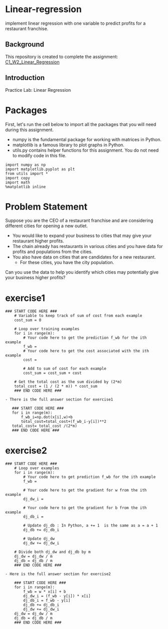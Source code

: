 # Linear-regression
 implement linear regression with one variable to predict profits for a restaurant franchise.
 
 ## Background 
 This repository is created to complete the assignment: [C1_W2_Linear_Regression](C1_W2_Linear_Regression.ipynb)
 
 ## Introduction
 Practice Lab: Linear Regression

# Packages
First, let's run the cell below to import all the packages that you will need during this assignment.

- numpy is the fundamental package for working with matrices in Python.
- matplotlib is a famous library to plot graphs in Python.
- utils.py contains helper functions for this assignment. You do not need to modify code in this file.

```
import numpy as np
import matplotlib.pyplot as plt
from utils import *
import copy
import math
%matplotlib inline
```

# Problem Statement
Suppose you are the CEO of a restaurant franchise and are considering different cities for opening a new outlet.
- You would like to expand your business to cities that may give your restaurant higher profits.
- The chain already has restaurants in various cities and you have data for profits and populations from the cities.
- You also have data on cities that are candidates for a new restaurant.
  - For these cities, you have the city population.
 
Can you use the data to help you identify which cities may potentially give your business higher profits?

# exercise1
```
### START CODE HERE ###  
    # Variable to keep track of sum of cost from each example
    cost_sum = 0

    # Loop over training examples
    for i in range(m):
        # Your code here to get the prediction f_wb for the ith example
        f_wb = 
        # Your code here to get the cost associated with the ith example
        cost = 

        # Add to sum of cost for each example
        cost_sum = cost_sum + cost 

    # Get the total cost as the sum divided by (2*m)
    total_cost = (1 / (2 * m)) * cost_sum
    ### END CODE HERE ### 
 ```
    
    - There is the full answer section for exercise1 
    
 ```
    ### START CODE HERE ### 
    for i in range(m):
        f_wb_i=np.dot(x[i],w)+b
        total_cost=total_cost+(f_wb_i-y[i])**2
    total_cost= total_cost /(2*m)  
    ### END CODE HERE ### 
```
# exercise2
```
### START CODE HERE ### 
    # Loop over examples
    for i in range(m):  
        # Your code here to get prediction f_wb for the ith example
        f_wb = 

        # Your code here to get the gradient for w from the ith example 
        dj_dw_i = 

        # Your code here to get the gradient for b from the ith example 
        dj_db_i = 

        # Update dj_db : In Python, a += 1  is the same as a = a + 1
        dj_db += dj_db_i

        # Update dj_dw
        dj_dw += dj_dw_i

    # Divide both dj_dw and dj_db by m
    dj_dw = dj_dw / m
    dj_db = dj_db / m
    ### END CODE HERE ### 
```

    - Here is the full answer section for exercise2
    
    
```
    ### START CODE HERE ###
    for i in range(m): 
        f_wb = w * x[i] + b
        dj_dw_i = (f_wb - y[i]) * x[i]
        dj_db_i = f_wb - y[i]
        dj_db += dj_db_i
        dj_dw += dj_dw_i
    dj_dw = dj_dw / m
    dj_db = dj_db / m
    ### END CODE HERE ### 
    
````

